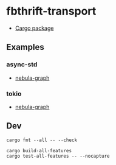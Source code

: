 # fbthrift-transport

* [Cargo package](https://crates.io/crates/fbthrift-transport)

## Examples

### async-std

* [nebula-graph](https://github.com/bk-rs/nebula-graph-rs/blob/master/demos/async-std/src/graph_client.rs)

### tokio

* [nebula-graph](https://github.com/bk-rs/nebula-graph-rs/blob/master/demos/tokio/src/graph_client.rs)

## Dev

```
cargo fmt --all -- --check
```

```
cargo build-all-features
cargo test-all-features -- --nocapture
```
